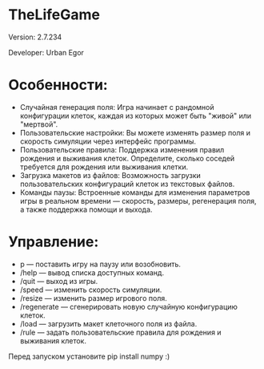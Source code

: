 # TheLifeGame

Version: 2.7.234

Developer: Urban Egor

# Особенности:
- Случайная генерация поля: Игра начинает с рандомной конфигурации клеток, каждая из которых может быть "живой" или "мертвой".
- Пользовательские настройки: Вы можете изменять размер поля и скорость симуляции через интерфейс программы.
- Пользовательские правила: Поддержка изменения правил рождения и выживания клеток. Определите, сколько соседей требуется для рождения или выживания клетки.
- Загрузка макетов из файлов: Возможность загрузки пользовательских конфигураций клеток из текстовых файлов.
- Команды паузы: Встроенные команды для изменения параметров игры в реальном времени — скорость, размеры, регенерация поля, а также поддержка помощи и выхода.

# Управление:
- p — поставить игру на паузу или возобновить.
- /help — вывод списка доступных команд.
- /quit — выход из игры.
- /speed — изменить скорость симуляции.
- /resize — изменить размер игрового поля.
- /regenerate — сгенерировать новую случайную конфигурацию клеток.
- /load — загрузить макет клеточного поля из файла.
- /rule — задать пользовательские правила для рождения и выживания клеток.


Перед запуском установите pip install numpy :)

